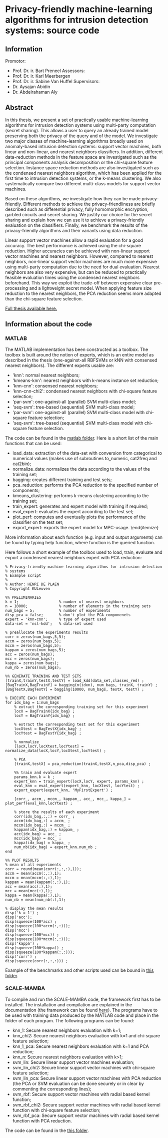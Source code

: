 # Privacy-friendly machine-learning algorithms for intrusion detection systems: source code

## Information
Promotor: 
* Prof. Dr. ir. Bart Preneel
Assessors:
* Prof. Dr. ir. Karl Meerbergen
* Prof. Dr. ir. Sabine Van Huffel
Supervisors:
* Dr. Aysajan Abidin
* Dr. Abdelrahaman Aly

## Abstract
In this thesis, we present a set of practically usable machine-learning algorithms for intrusion detection systems using multi-party computation (secret sharing). This allows a user to query an already trained model preserving both the privacy of the query and of the model. We investigate two major classes of machine-learning algorithms broadly used on anomaly-based intrusion detection systems: support vector machines, both linear and non-linear, and nearest neighbors classifiers. In addition, different data-reduction methods in the feature space are investigated such as the principal components analysis decomposition or the chi-square feature selection. Instance space reduction methods are also investigated such as the condensed nearest neighbors algorithm, which has been applied for the first time to intrusion detection systems, or the k-means clustering. We also systematically compare two different multi-class models for support vector machines.

Based on these algorithms, we investigate how they can be made privacy-friendly. Different methods to achieve the privacy-friendliness are briefly described such as differential privacy, fully homomorphic encryption, garbled circuits and secret sharing. We justify our choice for the secret sharing and explain how we can use it to achieve a privacy-friendly evaluation on the classifiers. Finally, we benchmark the results of the privacy-friendly algorithms and their variants using data reduction. 

Linear support vector machines allow a rapid evaluation for a good accuracy. The best performance is achieved using the chi-square reduction. Higher accuracies can be achieved with non-linear support vector machines and nearest neighbors. However, compared to nearest neighbors, non-linear support vector machines are much more expensive using multi-party computation due to the need for dual evaluation. Nearest neighbors are also very expensive, but can be reduced to practically feasible evaluation times using the condensed nearest neighbors beforehand. This way we exploit the trade-off between expensive clear pre-processing and a lightweight secret model. When applying feature size reduction to the nearest neighbors, the PCA reduction seems more adapted than the chi-square feature selection.

[Full thesis available here.](https://github.com/hdeplaen/masterthesis-pdf)

## Information about the code

### MATLAB
The MATLAB implementation has been constructed as a toolbox. The toolbox is built around the notion of experts, which is an entire model as described in the thesis (one-against-all RBFSVMs or kNN with consensed nearest neighbors). The different experts usable are:

* 'knn': normal nearest neighbors;
* 'kmeans-knn': nearest neighbors with k-means instance set reduction;
* 'knn-cnn': consensed nearest neighbors;
* 'knn-cnn-chi2': condensed nearest neighbors with chi-square feature selection;
* 'par-svm': one-against-all (parallel) SVM multi-class model;
* 'seq-svm': tree-based (sequential) SVM multi-class model;
* 'par-svm': one-against-all (parallel) SVM multi-class model with chi-square feature selection;
* 'seq-svm': tree-based (sequential) SVM multi-class model with chi-square feature selection.

The code can be found in the [matlab folder](https://github.com/hdeplaen/masterthesis-src/tree/master/matlab). Here is a short list of the main functions that can be used:
* load_data: extraction of the data-set with conversion from categorical to numerical values (makes use of subroutines to_numeric, cat2freq and cat2bin);
* normalize_data: normalizes the data according to the values of the training set;
* bagging: creates different training and test sets;
* pca_reduction: performs the PCA reduction to the specified number of components;
* kmeans_clustering: performs $k$-means clustering according to the training set;
* train_expert: generates and expert model with training if required;
* eval_expert: evaluates the expert according to the test set;
* plot_perf: computes and eventually plots the performance of the classifier on the test set;
* export_expert: exports the expert model for MPC-usage.
\end{itemize}

More information about each function (e.g. input and output arguments) can be found by typing help function, where function is the queried function.

Here follows a short example of the toolbox used to load, train, evaluate and export a condensed nearest neighbors expert with PCA reduction:
```
% Privacy-friendly machine learning algorithms for intrusion detection
% systems
% Example script
%
% Author: HENRI DE PLAEN
% Copyright KULeuven

%% PRELIMINARIES
k = 1;                  % number of nearest neighbors
n = 10000;              % number of elements in the training sets
num_bags = 5;           % number of experiments
disp_pca = false;       % don't plot the PCA componenets
expert = 'knn-cnn';     % type of expert used
data-set = 'nsl-kdd';   % data-set used

% preallocate the experiments results
corr = zeros(num_bags,5,5);
accm = zeros(num_bags,5);
mccm = zeros(num_bags,5);
kappam = zeros(num_bags,5);
acc = zeros(num_bags);
mcc = zeros(num_bags);
kappa = zeros(num_bags);
num_nb = zeros(num_bags);

%% GENERATE TRAINING AND TEST SETS
[trainX,trainY,testX,testY] = load_kdd(data_set,classes_red) ;
[BagTrainX,BagTrainY] = bagging(n(idxn), num_bags, trainX, trainY) ;
[BagTestX,BagTestY] = bagging(10000, num_bags, testX, testY) ;
        
% EXECUTE EACH EXPERIMENT
for idx_bag = 1:num_bags
    % extract the corresponding training set for this experiment
    locX = BagTrainX{idx_bag} ;
    locY = BagTrainY{idx_bag} ;
            
    % extract the corresponding test set for this experiment
    locXtest = BagTestX{idx_bag} ;
    locYtest = BagTestY{idx_bag} ;
            
    % normalize
    [locX,locY,locXtest,locYtest] = normalize_data(locX,locY,locXtest,locYtest) ;
            
    % PCA
    [trainX,testX] = pca_reduction(trainX,testX,n_pca,disp_pca) ;
            
    %% train and evaluate expert
    params_knn.k = k ;
    expert_knn = train_expert(locX,locY, expert, params_knn) ;
    eval_knn = eval_expert(expert_knn, locXtest, locYtest) ;
    export_expert(expert_knn, 'MyFirstExpert') ;
            
    [corr_, accm_, mccm_, kappam_, acc_, mcc_, kappa_] = plot_perf(eval_knn,locYtest) ;
    
    % store the results of each experiment
    corr(idx_bag,:,:) = corr_ ;
    accm(idx_bag,:) = accm_ ;
    mccm(idx_bag,:) = mccm_ ;
    kappam(idx_bag,:) = kappam_ ;
    acc(idx_bag) = acc_ ;
    mcc(idx_bag) = mcc_ ;
    kappa(idx_bag) = kappa_ ;
    num_nb(idx_bag) = expert_knn.num_nb ;
end
    
%% PLOT RESULTS
% mean of all experiments
corr = round(mean(corr(:,:,:),1));
accm = mean(accm(:,:),1);
mccm = mean(mccm(:,:),1);
kappam = mean(kappam(:,:),1);
acc = mean(acc(:),1);
mcc = mean(mcc(:),1);
kappa = mean(kappa(:),1);
num_nb = mean(num_nb(:),1);

% display the mean results
disp('k = 1') ;
disp('acc');
disp(squeeze(100*acc) ;
disp(squeeze(100*accm(:,:)));
disp('mcc') ;
disp(squeeze(100*mcc)) ;
disp(squeeze(100*mccm(:,:)));
disp('kappa') ;
disp(squeeze(100*kappa)) ;
disp(squeeze(100*kappam(:,:)));
disp('corr') ;
disp(squeeze(corr(:,:,:))) ;
```

Example of the benchmarks and other scripts used can be bound in [this folder](https://github.com/hdeplaen/masterthesis-src/tree/master/matlab/benchmarking).

### SCALE-MAMBA
To compile and run the SCALE-MAMBA code, the framework first has to be installed. The installation and compilation are explained in the documentation (the framework can be found [here](https://github.com/KULeuven-COSIC/SCALE-MAMBA)). The programs have to be used with training data produced by the MATLAB code and place in the  folder of each program. The following programs can be found:
* knn_1: Secure nearest neighbors evaluation with k=1;
* knn_chi2: Secure nearest neighbors evaluation with k=1 and chi-square feature selection;
* knn_1_pca: Secure nearest neighbors evaluation with k=1 and PCA reduction;
* knn_n: Secure nearest neighbors evaluation with k>1;
* svm_lin: Secure linear support vector machines evaluation;
* svm_lin_chi2: Secure linear support vector machines with chi-square feature selection;
* svm_lin_pca: Secure linear support vector machines with PCA reduction (the PCA or SVM evaluation can be done securely or in clear by commenting the corresponding lines);
* svm_rbf: Secure support vector machines with radial based kernel function;
* svm_rbf_chi2: Secure support vector machines with radial based kernel function with chi-square feature selection;
* svm_rbf_pca: Secure support vector machines with radial based kernel function with PCA reduction.

The code can be found in the [this folder](https://github.com/hdeplaen/masterthesis-src/tree/master/frameworks/scale-mamba/SCALE-MAMBA-master/Thesis).
